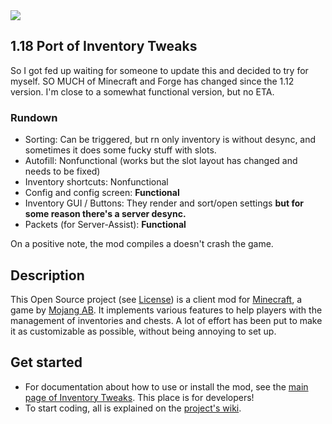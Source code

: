 <img src="http://inventory-tweaks.readthedocs.org/en/latest/_images/invtweaks.png" />

## 1.18 Port of Inventory Tweaks
So I got fed up waiting for someone to update this and decided to try for myself. SO MUCH of Minecraft and Forge has changed since the 1.12 version. I'm close to a somewhat functional version, but no ETA.

### Rundown

* Sorting: Can be triggered, but rn only inventory is without desync, and sometimes it does some fucky stuff with slots.
* Autofill: Nonfunctional (works but the slot layout has changed and needs to be fixed)
* Inventory shortcuts: Nonfunctional
* Config and config screen: **Functional**
* Inventory GUI / Buttons: They render and sort/open settings **but for some reason there's a server desync.**
* Packets (for Server-Assist): **Functional**

On a positive note, the mod compiles a doesn't crash the game.

## Description

This Open Source project (see [License](https://github.com/mkalam-alami/inventory-tweaks/blob/master/src/doc/license.txt)) is a client mod for [Minecraft](http://www.minecraft.net/), a game by [Mojang AB](http://mojang.com/). It implements various features to help players with the management of inventories and chests. A lot of effort has been put to make it as customizable as possible, without being annoying to set up.

## Get started

* For documentation about how to use or install the mod, see the [main page of Inventory Tweaks](http://inventory-tweaks.readthedocs.org/en/latest). This place is for developers!
* To start coding, all is explained on the [project's wiki](https://github.com/Kobata/inventory-tweaks/wiki).
